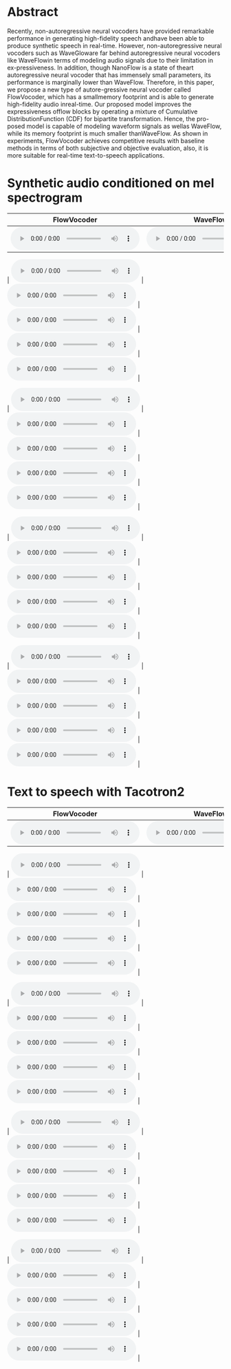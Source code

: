 

# Abstract
Recently, non-autoregressive neural vocoders have provided remarkable performance in generating high-fidelity speech andhave been able to produce synthetic speech in real-time. However, non-autoregressive neural vocoders such as WaveGloware far behind  autoregressive neural vocoders like WaveFlowin terms of modeling audio signals due to their limitation in ex-pressiveness. In addition, though NanoFlow is a state of theart autoregressive neural vocoder that has immensely small parameters, its performance is marginally lower than WaveFlow. Therefore, in this paper, we propose a new type of autore-gressive neural vocoder called FlowVocoder, which has a smallmemory footprint and is able to generate high-fidelity audio inreal-time. Our proposed model improves the expressiveness offlow blocks by operating a mixture of Cumulative DistributionFunction (CDF) for bipartite transformation. Hence, the pro-posed model is capable of modeling waveform signals as wellas WaveFlow, while its memory footprint is much smaller thanWaveFlow. As shown in experiments, FlowVocoder achieves competitive results with baseline methods in terms of both subjective and objective evaluation, also, it is more suitable for real-time text-to-speech applications.


# Synthetic audio conditioned on mel spectrogram

| FlowVocoder | WaveFlow | NanoFlow | WaveGlow | Ground-truth |
|-------------|----------|----------|----------|--------------|
| <audio src="./Neural-Vocoder/FlowVocoder/LJ001-0001.wav" controls preload size=3></audio> | <audio src="./Neural-Vocoder/WaveFlow/LJ001-0001.wav" controls preload size=3></audio> | <audio src="./Neural-Vocoder/NanoFlow/LJ001-0001.wav" controls preload size=3></audio> | <audio src="./Neural-Vocoder/WaveGlow/LJ001-0001.wav_synthesis.wav" controls preload size=3></audio> | <audio src="./Ground-truth/LJ001-0001.wav" controls preload size=3></audio> |      

| <audio src="./Neural-Vocoder/FlowVocoder/LJ001-0002.wav" controls preload size=3></audio> | <audio src="./Neural-Vocoder/WaveFlow/LJ001-0002.wav" controls preload size=3></audio> | <audio src="./Neural-Vocoder/NanoFlow/LJ001-0002.wav" controls preload size=3></audio> | <audio src="./Neural-Vocoder/WaveGlow/LJ001-0002.wav_synthesis.wav_synthesis.wav" controls preload size=3></audio> | <audio src="./Ground-truth/LJ001-0002.wav" controls preload size=3></audio> |  

| <audio src="./Neural-Vocoder/FlowVocoder/LJ001-0003.wav" controls preload size=3></audio> | <audio src="./Neural-Vocoder/WaveFlow/LJ001-0003.wav" controls preload size=3></audio> | <audio src="./Neural-Vocoder/NanoFlow/LJ001-0003.wav" controls preload size=3></audio> | <audio src="./Neural-Vocoder/WaveGlow/LJ001-0003.wav_synthesis.wav" controls preload size=3></audio> | <audio src="./Ground-truth/LJ001-0003.wav" controls preload size=3></audio> |  

| <audio src="./Neural-Vocoder/FlowVocoder/LJ001-0004.wav" controls preload size=3></audio> | <audio src="./Neural-Vocoder/WaveFlow/LJ001-0004.wav" controls preload size=3></audio> | <audio src="./Neural-Vocoder/NanoFlow/LJ001-0004.wav" controls preload size=3></audio> | <audio src="./Neural-Vocoder/WaveGlow/LJ001-0004.wav_synthesis.wav" controls preload size=3></audio> | <audio src="./Ground-truth/LJ001-0004.wav" controls preload size=3></audio> |  

| <audio src="./Neural-Vocoder/FlowVocoder/LJ001-0005.wav" controls preload size=3></audio> | <audio src="./Neural-Vocoder/WaveFlow/LJ001-0005.wav" controls preload size=3></audio> | <audio src="./Neural-Vocoder/NanoFlow/LJ001-0005.wav" controls preload size=3></audio> | <audio src="./Neural-Vocoder/WaveGlow/LJ001-0005.wav_synthesis.wav" controls preload size=3></audio> | <audio src="./Ground-truth/LJ001-0005.wav" controls preload size=3></audio> |  


# Text to speech with Tacotron2

| FlowVocoder | WaveFlow | NanoFlow | WaveGlow | Ground-truth |
|-------------|----------|----------|----------|--------------|
| <audio src="./TTS/FlowVocoder/LJ001-0001.wav" controls preload size=3></audio> | <audio src="./TTS/WaveFlow/LJ001-0001.wav" controls preload size=3></audio> | <audio src="./TTS/NanoFlow/LJ001-0001.wav" controls preload size=3></audio> | <audio src="./TTS/WaveGlow/LJ001-0001.wav" controls preload size=3></audio> | <audio src="./Ground-truth/LJ001-0001.wav" controls preload size=3></audio> |      

| <audio src="./TTS/FlowVocoder/LJ001-0002.wav" controls preload size=3></audio> | <audio src="./TTS/WaveFlow/LJ001-0002.wav" controls preload size=3></audio> | <audio src="./TTS/NanoFlow/LJ001-0002.wav" controls preload size=3></audio> | <audio src="./TTS/WaveGlow/LJ001-0002.wav_synthesis.wav" controls preload size=3></audio> | <audio src="./Ground-truth/LJ001-0002.wav" controls preload size=3></audio> |  

| <audio src="./TTS/FlowVocoder/LJ001-0003.wav" controls preload size=3></audio> | <audio src="./TTS/WaveFlow/LJ001-0003.wav" controls preload size=3></audio> | <audio src="./TTS/NanoFlow/LJ001-0003.wav" controls preload size=3></audio> | <audio src="./TTS/WaveGlow/LJ001-0003.wav" controls preload size=3></audio> | <audio src="./Ground-truth/LJ001-0003.wav" controls preload size=3></audio> |  

| <audio src="./TTS/FlowVocoder/LJ001-0004.wav" controls preload size=3></audio> | <audio src="./TTS/WaveFlow/LJ001-0004.wav" controls preload size=3></audio> | <audio src="./TTS/NanoFlow/LJ001-0004.wav" controls preload size=3></audio> | <audio src="./TTS/WaveGlow/LJ001-0004.wav" controls preload size=3></audio> | <audio src="./Ground-truth/LJ001-0004.wav" controls preload size=3></audio> |  

| <audio src="./TTS/FlowVocoder/LJ001-0005.wav" controls preload size=3></audio> | <audio src="./TTS/WaveFlow/LJ001-0005.wav" controls preload size=3></audio> | <audio src="./TTS/NanoFlow/LJ001-0005.wav" controls preload size=3></audio> | <audio src="./TTS/WaveGlow/LJ001-0005.wav" controls preload size=3></audio> | <audio src="./Ground-truth/LJ001-0005.wav" controls preload size=3></audio> |  




